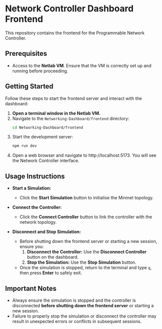 # Network Controller Dashboard Frontend  

This repository contains the frontend for the Programmable Network Controller.

## Prerequisites  
- Access to the **Netlab VM**. Ensure that the VM is correctly set up and running before proceeding.  

## Getting Started  

Follow these steps to start the frontend server and interact with the dashboard:  

1. **Open a terminal window in the Netlab VM.**  
2. Navigate to the `Networking-Dashboard/frontend` directory:  
   ```bash
   cd Networking-Dashboard/frontend
3. Start the development server:
   ```bash
   npm run dev
4. Open a web browser and navigate to http://localhost:5173. You will see the Network Controller interface.


## Usage Instructions  

- **Start a Simulation:**  
  - Click the **Start Simulation** button to initialise the Mininet topology.  

- **Connect the Controller:**  
  - Click the **Connect Controller** button to link the controller with the network topology.  

- **Disconnect and Stop Simulation:**  
  - Before shutting down the frontend server or starting a new session, ensure you:  
    1. **Disconnect the Controller:** Use the **Disconnect Controller** button on the dashboard.  
    2. **Stop the Simulation:** Use the **Stop Simulation** button.  
  - Once the simulation is stopped, return to the terminal and type `q`, then press **Enter** to safely exit.  

## Important Notes  

- Always ensure the simulation is stopped and the controller is disconnected **before shutting down the frontend server** or starting a new session.  
- Failure to properly stop the simulation or disconnect the controller may result in unexpected errors or conflicts in subsequent sessions.  
